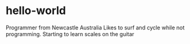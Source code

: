 # hello-world
Programmer from Newcastle Australia
Likes to surf and cycle while not programming.
Starting to learn scales on the guitar

